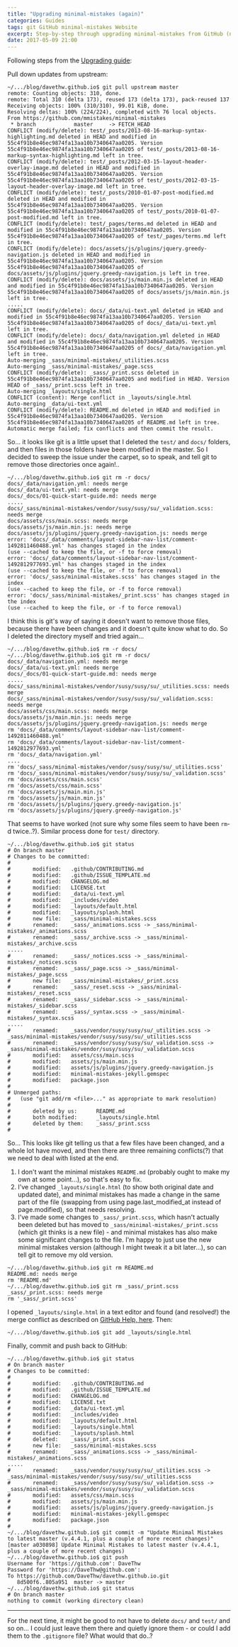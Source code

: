 ```yaml
---
title: "Upgrading minimal-mistakes (again)"
categories: Guides
tags: git GitHub minimal-mistakes Website
excerpt: Step-by-step through upgrading minimal-mistakes from GitHub (now using v.4.4.1)
date: 2017-05-09 21:00
---
```


Following steps from the [Upgrading guide](https://mmistakes.github.io/minimal-mistakes/docs/upgrading/#use-git):


Pull down updates from upstream:
```shell
~/.../blog/davethw.github.io$ git pull upstream master
remote: Counting objects: 310, done.
remote: Total 310 (delta 173), reused 173 (delta 173), pack-reused 137
Receiving objects: 100% (310/310), 99.01 KiB, done.
Resolving deltas: 100% (224/224), completed with 76 local objects.
From https://github.com/mmistakes/minimal-mistakes
 * branch            master     -> FETCH_HEAD
CONFLICT (modify/delete): test/_posts/2013-08-16-markup-syntax-highlighting.md deleted in HEAD and modified in 55c4f91b8e46ec9874fa13aa10b7340647aa0205. Version 55c4f91b8e46ec9874fa13aa10b7340647aa0205 of test/_posts/2013-08-16-markup-syntax-highlighting.md left in tree.
CONFLICT (modify/delete): test/_posts/2012-03-15-layout-header-overlay-image.md deleted in HEAD and modified in 55c4f91b8e46ec9874fa13aa10b7340647aa0205. Version 55c4f91b8e46ec9874fa13aa10b7340647aa0205 of test/_posts/2012-03-15-layout-header-overlay-image.md left in tree.
CONFLICT (modify/delete): test/_posts/2010-01-07-post-modified.md deleted in HEAD and modified in 55c4f91b8e46ec9874fa13aa10b7340647aa0205. Version 55c4f91b8e46ec9874fa13aa10b7340647aa0205 of test/_posts/2010-01-07-post-modified.md left in tree.
CONFLICT (modify/delete): test/_pages/terms.md deleted in HEAD and modified in 55c4f91b8e46ec9874fa13aa10b7340647aa0205. Version 55c4f91b8e46ec9874fa13aa10b7340647aa0205 of test/_pages/terms.md left in tree.
CONFLICT (modify/delete): docs/assets/js/plugins/jquery.greedy-navigation.js deleted in HEAD and modified in 55c4f91b8e46ec9874fa13aa10b7340647aa0205. Version 55c4f91b8e46ec9874fa13aa10b7340647aa0205 of docs/assets/js/plugins/jquery.greedy-navigation.js left in tree.
CONFLICT (modify/delete): docs/assets/js/main.min.js deleted in HEAD and modified in 55c4f91b8e46ec9874fa13aa10b7340647aa0205. Version 55c4f91b8e46ec9874fa13aa10b7340647aa0205 of docs/assets/js/main.min.js left in tree.
.....
CONFLICT (modify/delete): docs/_data/ui-text.yml deleted in HEAD and modified in 55c4f91b8e46ec9874fa13aa10b7340647aa0205. Version 55c4f91b8e46ec9874fa13aa10b7340647aa0205 of docs/_data/ui-text.yml left in tree.
CONFLICT (modify/delete): docs/_data/navigation.yml deleted in HEAD and modified in 55c4f91b8e46ec9874fa13aa10b7340647aa0205. Version 55c4f91b8e46ec9874fa13aa10b7340647aa0205 of docs/_data/navigation.yml left in tree.
Auto-merging _sass/minimal-mistakes/_utilities.scss
Auto-merging _sass/minimal-mistakes/_page.scss
CONFLICT (modify/delete): _sass/_print.scss deleted in 55c4f91b8e46ec9874fa13aa10b7340647aa0205 and modified in HEAD. Version HEAD of _sass/_print.scss left in tree.
Auto-merging _layouts/single.html
CONFLICT (content): Merge conflict in _layouts/single.html
Auto-merging _data/ui-text.yml
CONFLICT (modify/delete): README.md deleted in HEAD and modified in 55c4f91b8e46ec9874fa13aa10b7340647aa0205. Version 55c4f91b8e46ec9874fa13aa10b7340647aa0205 of README.md left in tree.
Automatic merge failed; fix conflicts and then commit the result.
```

So... it looks like git is a little upset that I deleted the `test/` and `docs/` folders, and then files in those folders have been modified in the master.  So I decided to sweep the issue under the carpet, so to speak, and tell git to remove those directories once again!..

```shell
~/.../blog/davethw.github.io$ git rm -r docs/
docs/_data/navigation.yml: needs merge
docs/_data/ui-text.yml: needs merge
docs/_docs/01-quick-start-guide.md: needs merge
.....
docs/_sass/minimal-mistakes/vendor/susy/susy/su/_validation.scss: needs merge
docs/assets/css/main.scss: needs merge
docs/assets/js/main.min.js: needs merge
docs/assets/js/plugins/jquery.greedy-navigation.js: needs merge
error: 'docs/_data/comments/layout-sidebar-nav-list/comment-1492811460488.yml' has changes staged in the index
(use --cached to keep the file, or -f to force removal)
error: 'docs/_data/comments/layout-sidebar-nav-list/comment-1492812977693.yml' has changes staged in the index
(use --cached to keep the file, or -f to force removal)
error: 'docs/_sass/minimal-mistakes.scss' has changes staged in the index
(use --cached to keep the file, or -f to force removal)
error: 'docs/_sass/minimal-mistakes/_print.scss' has changes staged in the index
(use --cached to keep the file, or -f to force removal)
```

I think this is git's way of saying it doesn't want to remove those files, because there have been changes and it doesn't quite know what to do.  So I deleted the directory myself and tried again...

```shell
~/.../blog/davethw.github.io$ rm -r docs/
~/.../blog/davethw.github.io$ git rm -r docs/
docs/_data/navigation.yml: needs merge
docs/_data/ui-text.yml: needs merge
docs/_docs/01-quick-start-guide.md: needs merge
.....
docs/_sass/minimal-mistakes/vendor/susy/susy/su/_utilities.scss: needs merge
docs/_sass/minimal-mistakes/vendor/susy/susy/su/_validation.scss: needs merge
docs/assets/css/main.scss: needs merge
docs/assets/js/main.min.js: needs merge
docs/assets/js/plugins/jquery.greedy-navigation.js: needs merge
rm 'docs/_data/comments/layout-sidebar-nav-list/comment-1492811460488.yml'
rm 'docs/_data/comments/layout-sidebar-nav-list/comment-1492812977693.yml'
rm 'docs/_data/navigation.yml'
....
rm 'docs/_sass/minimal-mistakes/vendor/susy/susy/su/_utilities.scss'
rm 'docs/_sass/minimal-mistakes/vendor/susy/susy/su/_validation.scss'
rm 'docs/assets/css/main.scss'
rm 'docs/assets/css/main.scss'
rm 'docs/assets/js/main.min.js'
rm 'docs/assets/js/main.min.js'
rm 'docs/assets/js/plugins/jquery.greedy-navigation.js'
rm 'docs/assets/js/plugins/jquery.greedy-navigation.js'
```

That seems to have worked (not sure why some files seem to have been `rm`-d twice..?).  Similar process done for `test/` directory.

```shell
~/.../blog/davethw.github.io$ git status
# On branch master
# Changes to be committed:
#
#       modified:   .github/CONTRIBUTING.md
#       modified:   .github/ISSUE_TEMPLATE.md
#       modified:   CHANGELOG.md
#       modified:   LICENSE.txt
#       modified:   _data/ui-text.yml
#       modified:   _includes/video
#       modified:   _layouts/default.html
#       modified:   _layouts/splash.html
#       new file:   _sass/minimal-mistakes.scss
#       renamed:    _sass/_animations.scss -> _sass/minimal-mistakes/_animations.scss
#       renamed:    _sass/_archive.scss -> _sass/minimal-mistakes/_archive.scss
.....
#       renamed:    _sass/_notices.scss -> _sass/minimal-mistakes/_notices.scss
#       renamed:    _sass/_page.scss -> _sass/minimal-mistakes/_page.scss
#       new file:   _sass/minimal-mistakes/_print.scss
#       renamed:    _sass/_reset.scss -> _sass/minimal-mistakes/_reset.scss
#       renamed:    _sass/_sidebar.scss -> _sass/minimal-mistakes/_sidebar.scss
#       renamed:    _sass/_syntax.scss -> _sass/minimal-mistakes/_syntax.scss
.....
#       renamed:    _sass/vendor/susy/susy/su/_utilities.scss -> _sass/minimal-mistakes/vendor/susy/susy/su/_utilities.scss
#       renamed:    _sass/vendor/susy/susy/su/_validation.scss -> _sass/minimal-mistakes/vendor/susy/susy/su/_validation.scss
#       modified:   assets/css/main.scss
#       modified:   assets/js/main.min.js
#       modified:   assets/js/plugins/jquery.greedy-navigation.js
#       modified:   minimal-mistakes-jekyll.gemspec
#       modified:   package.json
#
# Unmerged paths:
#   (use "git add/rm <file>..." as appropriate to mark resolution)
#
#       deleted by us:      README.md
#       both modified:      _layouts/single.html
#       deleted by them:    _sass/_print.scss
#
```

So...  This looks like git telling us that a few files have been changed, and a whole lot have moved, and then there are three remaining conflicts(?) that we need to deal with listed at the end.
1. I don't want the minimal mistakes `README.md` (probably ought to make my own at some point...), so that's easy to fix.
2. I've changed `_layouts/single.html` (to show both original date and updated date), and minimal mistakes has made a change in the same part of the file (swapping from using page.last_modified_at instead of page.modified), so that needs resolving.
3. I've made some changes to `_sass/_print.scss`, which hasn't actually been deleted but has moved to `_sass/minimal-mistakes/_print.scss` (which git thinks is a new file) - and minimal mistakes has also make some significant changes to the file.  I'm happy to just use the new minimal mistakes version (although I might tweak it a bit later...), so can tell git to remove my old version.

```shell
~/.../blog/davethw.github.io$ git rm README.md 
README.md: needs merge
rm 'README.md'
~/.../blog/davethw.github.io$ git rm _sass/_print.scss
_sass/_print.scss: needs merge
rm '_sass/_print.scss'
```

I opened `_layouts/single.html` in a text editor and found (and resolved!) the merge conflict as described on [GitHub Help, here](https://help.github.com/articles/resolving-a-merge-conflict-using-the-command-line/).  Then:

```shell
~/.../blog/davethw.github.io$ git add _layouts/single.html
```

Finally, commit and push back to GitHub:

```shell
~/.../blog/davethw.github.io$ git status
# On branch master
# Changes to be committed:
#
#       modified:   .github/CONTRIBUTING.md
#       modified:   .github/ISSUE_TEMPLATE.md
#       modified:   CHANGELOG.md
#       modified:   LICENSE.txt
#       modified:   _data/ui-text.yml
#       modified:   _includes/video
#       modified:   _layouts/default.html
#       modified:   _layouts/single.html
#       modified:   _layouts/splash.html
#       deleted:    _sass/_print.scss
#       new file:   _sass/minimal-mistakes.scss
#       renamed:    _sass/_animations.scss -> _sass/minimal-mistakes/_animations.scss
.....
#       renamed:    _sass/vendor/susy/susy/su/_utilities.scss -> _sass/minimal-mistakes/vendor/susy/susy/su/_utilities.scss
#       renamed:    _sass/vendor/susy/susy/su/_validation.scss -> _sass/minimal-mistakes/vendor/susy/susy/su/_validation.scss
#       modified:   assets/css/main.scss
#       modified:   assets/js/main.min.js
#       modified:   assets/js/plugins/jquery.greedy-navigation.js
#       modified:   minimal-mistakes-jekyll.gemspec
#       modified:   package.json
#
~/.../blog/davethw.github.io$ git commit -m "Update Minimal Mistakes to latest master (v.4.4.1, plus a couple of more recent changes)"
[master a030898] Update Minimal Mistakes to latest master (v.4.4.1, plus a couple of more recent changes)
~/.../blog/davethw.github.io$ git push
Username for 'https://github.com': DaveThw
Password for 'https://DaveThw@github.com': 
To https://github.com/DaveThw/davethw.github.io.git
   8d500f6..805a951  master -> master
~/.../blog/davethw.github.io$ git status
# On branch master
nothing to commit (working directory clean)
```

--------

For the next time, it might be good to not have to delete `docs/` and `test/` and so on...  I could just leave them there and quietly ignore them - or could I add them to the `.gitignore` file?  What would that do..?
